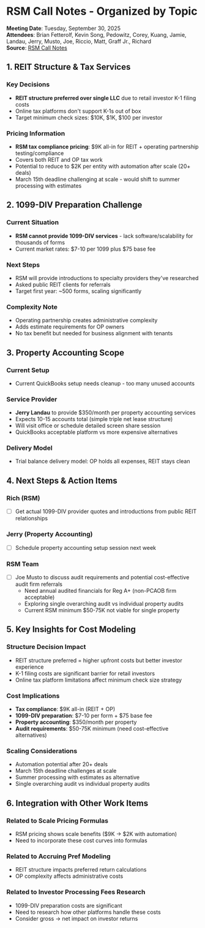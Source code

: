# RSM Call Notes - Organized by Topic

**Meeting Date**: Tuesday, September 30, 2025  
**Attendees**: Brian Fetterolf, Kevin Song, Pedowitz, Corey, Kuang, Jamie, Landau, Jerry, Musto, Joe, Riccio, Matt, Graff Jr., Richard  
**Source**: [RSM Call Notes](https://notes.granola.ai/d/90eb97be-343b-453e-9809-a76920b51ff2)

## 1. REIT Structure & Tax Services

### Key Decisions
- **REIT structure preferred over single LLC** due to retail investor K-1 filing costs
- Online tax platforms don't support K-1s out of box
- Target minimum check sizes: $10K, $1K, $100 per investor

### Pricing Information
- **RSM tax compliance pricing**: $9K all-in for REIT + operating partnership testing/compliance
- Covers both REIT and OP tax work
- Potential to reduce to $2K per entity with automation after scale (20+ deals)
- March 15th deadline challenging at scale - would shift to summer processing with estimates

## 2. 1099-DIV Preparation Challenge

### Current Situation
- **RSM cannot provide 1099-DIV services** - lack software/scalability for thousands of forms
- Current market rates: $7-10 per 1099 plus $75 base fee

### Next Steps
- RSM will provide introductions to specialty providers they've researched
- Asked public REIT clients for referrals
- Target first year: ~500 forms, scaling significantly

### Complexity Note
- Operating partnership creates administrative complexity
- Adds estimate requirements for OP owners
- No tax benefit but needed for business alignment with tenants

## 3. Property Accounting Scope

### Current Setup
- Current QuickBooks setup needs cleanup - too many unused accounts

### Service Provider
- **Jerry Landau** to provide $350/month per property accounting services
- Expects 10-15 accounts total (simple triple net lease structure)
- Will visit office or schedule detailed screen share session
- QuickBooks acceptable platform vs more expensive alternatives

### Delivery Model
- Trial balance delivery model: OP holds all expenses, REIT stays clean

## 4. Next Steps & Action Items

### Rich (RSM)
- [ ] Get actual 1099-DIV provider quotes and introductions from public REIT relationships

### Jerry (Property Accounting)
- [ ] Schedule property accounting setup session next week

### RSM Team
- [ ] Joe Musto to discuss audit requirements and potential cost-effective audit firm referrals
  - Need annual audited financials for Reg A+ (non-PCAOB firm acceptable)
  - Exploring single overarching audit vs individual property audits
  - Current RSM minimum $50-75K not viable for single property

## 5. Key Insights for Cost Modeling

### Structure Decision Impact
- REIT structure preferred = higher upfront costs but better investor experience
- K-1 filing costs are significant barrier for retail investors
- Online tax platform limitations affect minimum check size strategy

### Cost Implications
- **Tax compliance**: $9K all-in (REIT + OP)
- **1099-DIV preparation**: $7-10 per form + $75 base fee
- **Property accounting**: $350/month per property
- **Audit requirements**: $50-75K minimum (need cost-effective alternatives)

### Scaling Considerations
- Automation potential after 20+ deals
- March 15th deadline challenges at scale
- Summer processing with estimates as alternative
- Single overarching audit vs individual property audits

## 6. Integration with Other Work Items

### Related to Scale Pricing Formulas
- RSM pricing shows scale benefits ($9K → $2K with automation)
- Need to incorporate these cost curves into formulas

### Related to Accruing Pref Modeling
- REIT structure impacts preferred return calculations
- OP complexity affects administrative costs

### Related to Investor Processing Fees Research
- 1099-DIV preparation costs are significant
- Need to research how other platforms handle these costs
- Consider gross → net impact on investor returns